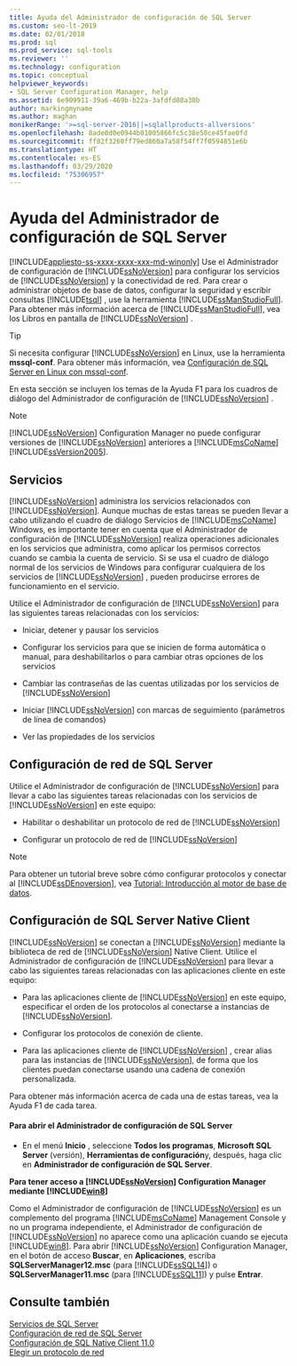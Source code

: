 ```yaml
---
title: Ayuda del Administrador de configuración de SQL Server
ms.custom: seo-lt-2019
ms.date: 02/01/2018
ms.prod: sql
ms.prod_service: sql-tools
ms.reviewer: ''
ms.technology: configuration
ms.topic: conceptual
helpviewer_keywords:
- SQL Server Configuration Manager, help
ms.assetid: 6e909911-39a6-469b-b22a-3afdfd08a30b
author: markingmyname
ms.author: maghan
monikerRange: '>=sql-server-2016||=sqlallproducts-allversions'
ms.openlocfilehash: 8ade0d0e0944b01005866fc5c38e50ce45fae0fd
ms.sourcegitcommit: ff82f3260ff79ed860a7a58f54ff7f0594851e6b
ms.translationtype: HT
ms.contentlocale: es-ES
ms.lasthandoff: 03/29/2020
ms.locfileid: "75306957"
---
```

# <a name="sql-server-configuration-manager-help"></a>Ayuda del Administrador de configuración de SQL Server
[!INCLUDE[appliesto-ss-xxxx-xxxx-xxx-md-winonly](../../includes/appliesto-ss-xxxx-xxxx-xxx-md-winonly.md)]
  Use el Administrador de configuración de [!INCLUDE[ssNoVersion](../../includes/ssnoversion-md.md)] para configurar los servicios de [!INCLUDE[ssNoVersion](../../includes/ssnoversion-md.md)] y la conectividad de red. Para crear o administrar objetos de base de datos, configurar la seguridad y escribir consultas [!INCLUDE[tsql](../../includes/tsql-md.md)] , use la herramienta [!INCLUDE[ssManStudioFull](../../includes/ssmanstudiofull-md.md)]. Para obtener más información acerca de [!INCLUDE[ssManStudioFull](../../includes/ssmanstudiofull-md.md)], vea los Libros en pantalla de [!INCLUDE[ssNoVersion](../../includes/ssnoversion-md.md)] .  

 > [!TIP]
 > Si necesita configurar [!INCLUDE[ssNoVersion](../../includes/ssnoversion-md.md)] en Linux, use la herramienta **mssql-conf**. Para obtener más información, vea [Configuración de SQL Server en Linux con mssql-conf](../../linux/sql-server-linux-configure-mssql-conf.md).

 En esta sección se incluyen los temas de la Ayuda F1 para los cuadros de diálogo del Administrador de configuración de [!INCLUDE[ssNoVersion](../../includes/ssnoversion-md.md)] .  
  
> [!NOTE]
>  [!INCLUDE[ssNoVersion](../../includes/ssnoversion-md.md)] Configuration Manager no puede configurar versiones de [!INCLUDE[ssNoVersion](../../includes/ssnoversion-md.md)] anteriores a [!INCLUDE[msCoName](../../includes/msconame-md.md)][!INCLUDE[ssVersion2005](../../includes/ssversion2005-md.md)].  
  
## <a name="services"></a>Servicios  
 [!INCLUDE[ssNoVersion](../../includes/ssnoversion-md.md)] administra los servicios relacionados con [!INCLUDE[ssNoVersion](../../includes/ssnoversion-md.md)]. Aunque muchas de estas tareas se pueden llevar a cabo utilizando el cuadro de diálogo Servicios de [!INCLUDE[msCoName](../../includes/msconame-md.md)] Windows, es importante tener en cuenta que el Administrador de configuración de [!INCLUDE[ssNoVersion](../../includes/ssnoversion-md.md)] realiza operaciones adicionales en los servicios que administra, como aplicar los permisos correctos cuando se cambia la cuenta de servicio. Si se usa el cuadro de diálogo normal de los servicios de Windows para configurar cualquiera de los servicios de [!INCLUDE[ssNoVersion](../../includes/ssnoversion-md.md)] , pueden producirse errores de funcionamiento en el servicio.  
  
 Utilice el Administrador de configuración de [!INCLUDE[ssNoVersion](../../includes/ssnoversion-md.md)] para las siguientes tareas relacionadas con los servicios:  
  
-   Iniciar, detener y pausar los servicios  
  
-   Configurar los servicios para que se inicien de forma automática o manual, para deshabilitarlos o para cambiar otras opciones de los servicios  
  
-   Cambiar las contraseñas de las cuentas utilizadas por los servicios de [!INCLUDE[ssNoVersion](../../includes/ssnoversion-md.md)]  
  
-   Iniciar [!INCLUDE[ssNoVersion](../../includes/ssnoversion-md.md)] con marcas de seguimiento (parámetros de línea de comandos)  
  
-   Ver las propiedades de los servicios  
  
## <a name="sql-server-network-configuration"></a>Configuración de red de SQL Server  
 Utilice el Administrador de configuración de [!INCLUDE[ssNoVersion](../../includes/ssnoversion-md.md)] para llevar a cabo las siguientes tareas relacionadas con los servicios de [!INCLUDE[ssNoVersion](../../includes/ssnoversion-md.md)] en este equipo:  
  
-   Habilitar o deshabilitar un protocolo de red de [!INCLUDE[ssNoVersion](../../includes/ssnoversion-md.md)]  
  
-   Configurar un protocolo de red de [!INCLUDE[ssNoVersion](../../includes/ssnoversion-md.md)]  
  
> [!NOTE]  
>  Para obtener un tutorial breve sobre cómo configurar protocolos y conectar al [!INCLUDE[ssDEnoversion](../../includes/ssdenoversion-md.md)], vea [Tutorial: Introducción al motor de base de datos](../../relational-databases/tutorial-getting-started-with-the-database-engine.md).  
  
## <a name="sql-server-native-client-configuration"></a>Configuración de SQL Server Native Client  
 [!INCLUDE[ssNoVersion](../../includes/ssnoversion-md.md)] se conectan a [!INCLUDE[ssNoVersion](../../includes/ssnoversion-md.md)] mediante la biblioteca de red de [!INCLUDE[ssNoVersion](../../includes/ssnoversion-md.md)] Native Client. Utilice el Administrador de configuración de [!INCLUDE[ssNoVersion](../../includes/ssnoversion-md.md)] para llevar a cabo las siguientes tareas relacionadas con las aplicaciones cliente en este equipo:  
  
-   Para las aplicaciones cliente de [!INCLUDE[ssNoVersion](../../includes/ssnoversion-md.md)] en este equipo, especificar el orden de los protocolos al conectarse a instancias de [!INCLUDE[ssNoVersion](../../includes/ssnoversion-md.md)].  
  
-   Configurar los protocolos de conexión de cliente.  
  
-   Para las aplicaciones cliente de [!INCLUDE[ssNoVersion](../../includes/ssnoversion-md.md)] , crear alias para las instancias de [!INCLUDE[ssNoVersion](../../includes/ssnoversion-md.md)], de forma que los clientes puedan conectarse usando una cadena de conexión personalizada.  
  
 Para obtener más información acerca de cada una de estas tareas, vea la Ayuda F1 de cada tarea.  
  
#### <a name="to-open-sql-server-configuration-manager"></a>Para abrir el Administrador de configuración de SQL Server  
  
-   En el menú **Inicio** , seleccione **Todos los programas**, **Microsoft SQL Server** (versión), **Herramientas de configuración**y, después, haga clic en **Administrador de configuración de SQL Server**.  
  
  
 **Para tener acceso a [!INCLUDE[ssNoVersion](../../includes/ssnoversion-md.md)] Configuration Manager mediante [!INCLUDE[win8](../../includes/win8-md.md)]**  
  
 Como el Administrador de configuración de [!INCLUDE[ssNoVersion](../../includes/ssnoversion-md.md)] es un complemento del programa [!INCLUDE[msCoName](../../includes/msconame-md.md)] Management Console y no un programa independiente, el Administrador de configuración de [!INCLUDE[ssNoVersion](../../includes/ssnoversion-md.md)] no aparece como una aplicación cuando se ejecuta [!INCLUDE[win8](../../includes/win8-md.md)]. Para abrir [!INCLUDE[ssNoVersion](../../includes/ssnoversion-md.md)] Configuration Manager, en el botón de acceso **Buscar**, en **Aplicaciones**, escriba **SQLServerManager12.msc** (para [!INCLUDE[ssSQL14](../../includes/sssql14-md.md)]) o **SQLServerManager11.msc** (para [!INCLUDE[ssSQL11](../../includes/sssql11-md.md)]) y pulse **Entrar**.  
  

## <a name="see-also"></a>Consulte también  
 [Servicios de SQL Server](../../tools/configuration-manager/sql-server-services.md)   
 [Configuración de red de SQL Server](../../tools/configuration-manager/sql-server-network-configuration.md)   
 [Configuración de SQL Native Client 11.0](../../tools/configuration-manager/sql-native-client-11-0-configuration.md)   
 [Elegir un protocolo de red](https://msdn.microsoft.com/library/6565fb7d-b076-4447-be90-e10d0dec359a)  
  
  
